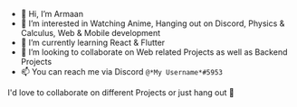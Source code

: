- 👋 Hi, I’m Armaan 
- 👀 I’m interested in Watching Anime, Hanging out on Discord, Physics & Calculus, Web & Mobile development
- 🌱 I’m currently learning React & Flutter
- 💞️ I’m looking to collaborate on Web related Projects as well as Backend Projects
- 📫 You can reach me via Discord `@*My Username*#5953`

I'd love to collaborate on different Projects or just hang out 👾

<!---
armaansmh/armaansmh is a ✨ special ✨ repository because its `README.md` (this file) appears on your GitHub profile.
You can click the Preview link to take a look at your changes.
--->
